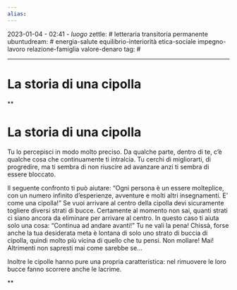 ```yaml
---
alias: 
---
```

2023-01-04 - 02:41 - *luogo*
zettle: # letteraria transitoria permanente
ubuntudream: # energia-salute equilibrio-interiorità etica-sociale impegno-lavoro relazione-famiglia valore-denaro 
tag: #

---
# La storia di una cipolla

**

# La storia di una cipolla

Tu lo percepisci in modo molto preciso. Da qualche parte, dentro di te, c’è qualche cosa che continuamente ti intralcia. Tu cerchi di migliorarti, di progredire, ma ti sembra di non riuscire ad avanzare anzi ti sembra di essere bloccato.

Il seguente confronto ti può aiutare: “Ogni persona è un essere molteplice, con un numero infinito d’esperienze, avventure e molti altri insegnamenti. E’ come una cipolla!” Se vuoi arrivare al centro della cipolla devi sicuramente togliere diversi strati di bucce. Certamente al momento non sai, quanti strati ci siano ancora da eliminare per arrivare al centro. In questo caso ti aiuta solo una cosa: “Continua ad andare avanti!” Tu ne vali la pena! Chissà, forse anche la tua desiderata meta è lontana di solo uno strato di buccia di cipolla, quindi molto più vicina di quello che tu pensi. Non mollare! Mai! Altrimenti non sapresti mai come sarebbe se…

Inoltre le cipolle hanno pure una propria caratteristica: nel rimuovere le loro bucce fanno scorrere anche le lacrime.

**